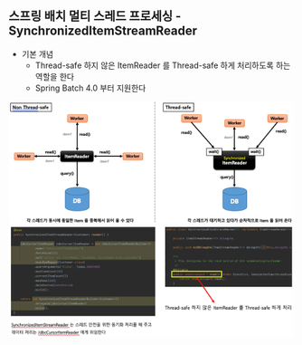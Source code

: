 ## 스프링 배치 멀티 스레드 프로세싱 - SynchronizedItemStreamReader

- 기본 개념
  - Thread-safe 하지 않은 ItemReader 를 Thread-safe 하게 처리하도록 하는  역할을 한다
  - Spring Batch 4.0 부터 지원한다
    
<img src="../../images/section12/synchronized-item-reader.png" alt="synchronized-item-reader">
<img src="../../images/section12/synchronized-item-reader-example.png" alt="synchronized-item-reader-example">
